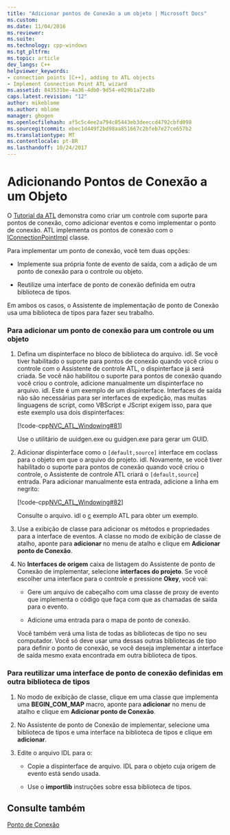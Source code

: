 ```yaml
---
title: "Adicionar pontos de Conexão a um objeto | Microsoft Docs"
ms.custom: 
ms.date: 11/04/2016
ms.reviewer: 
ms.suite: 
ms.technology: cpp-windows
ms.tgt_pltfrm: 
ms.topic: article
dev_langs: C++
helpviewer_keywords:
- connection points [C++], adding to ATL objects
- Implement Connection Point ATL wizard
ms.assetid: 843531be-4a36-4db0-9d54-e029b1a72a8b
caps.latest.revision: "12"
author: mikeblome
ms.author: mblome
manager: ghogen
ms.openlocfilehash: af5c5c4ee2a794c05443eb3deeccd4792cbfd098
ms.sourcegitcommit: ebec1d449f2bd98aa851667c2bfeb7e27ce657b2
ms.translationtype: MT
ms.contentlocale: pt-BR
ms.lasthandoff: 10/24/2017
---
```

# <a name="adding-connection-points-to-an-object"></a>Adicionando Pontos de Conexão a um Objeto
O [Tutorial da ATL](../atl/active-template-library-atl-tutorial.md) demonstra como criar um controle com suporte para pontos de conexão, como adicionar eventos e como implementar o ponto de conexão. ATL implementa os pontos de conexão com o [IConnectionPointImpl](../atl/reference/iconnectionpointimpl-class.md) classe.  
  
 Para implementar um ponto de conexão, você tem duas opções:  
  
-   Implemente sua própria fonte de evento de saída, com a adição de um ponto de conexão para o controle ou objeto.  
  
-   Reutilize uma interface de ponto de conexão definida em outra biblioteca de tipos.  
  
 Em ambos os casos, o Assistente de implementação de ponto de Conexão usa uma biblioteca de tipos para fazer seu trabalho.  
  
### <a name="to-add-a-connection-point-to-a-control-or-object"></a>Para adicionar um ponto de conexão para um controle ou um objeto  
  
1.  Defina um dispinterface no bloco de biblioteca do arquivo. idl. Se você tiver habilitado o suporte para pontos de conexão quando você criou o controle com o Assistente de controle ATL, o dispinterface já será criada. Se você não habilitou o suporte para pontos de conexão quando você criou o controle, adicione manualmente um dispinterface no arquivo. idl. Este é um exemplo de um dispinterface. Interfaces de saída não são necessárias para ser interfaces de expedição, mas muitas linguagens de script, como VBScript e JScript exigem isso, para que este exemplo usa dois dispinterfaces:  
  
     [!code-cpp[NVC_ATL_Windowing#81](../atl/codesnippet/cpp/adding-connection-points-to-an-object_1.idl)]  
  
     Use o utilitário de uuidgen.exe ou guidgen.exe para gerar um GUID.  
  
2.  Adicionar dispinterface como o `[default,source]` interface em coclass para o objeto em que o arquivo do projeto. idl. Novamente, se você tiver habilitado o suporte para pontos de conexão quando você criou o controle, o Assistente de controle ATL criará o `[default,source`] entrada. Para adicionar manualmente esta entrada, adicione a linha em negrito:  
  
     [!code-cpp[NVC_ATL_Windowing#82](../atl/codesnippet/cpp/adding-connection-points-to-an-object_2.idl)]  
  
     Consulte o arquivo. idl o [c](../visual-cpp-samples.md) exemplo ATL para obter um exemplo.  
  
3.  Use a exibição de classe para adicionar os métodos e propriedades para a interface de eventos. A classe no modo de exibição de classe de atalho, aponte para **adicionar** no menu de atalho e clique em **Adicionar ponto de Conexão**.  
  
4.  No **Interfaces de origem** caixa de listagem do Assistente de ponto de Conexão de implementar, selecione **interfaces do projeto**. Se você escolher uma interface para o controle e pressione **Okey**, você vai:  
  
    -   Gere um arquivo de cabeçalho com uma classe de proxy de evento que implementa o código que faça com que as chamadas de saída para o evento.  
  
    -   Adicione uma entrada para o mapa de ponto de conexão.  
  
     Você também verá uma lista de todas as bibliotecas de tipo no seu computador. Você só deve usar uma dessas outras bibliotecas de tipo para definir o ponto de conexão, se você deseja implementar a interface de saída mesmo exata encontrada em outra biblioteca de tipos.  
  
### <a name="to-reuse-a-connection-point-interface-defined-in-another-type-library"></a>Para reutilizar uma interface de ponto de conexão definidas em outra biblioteca de tipos  
  
1.  No modo de exibição de classe, clique em uma classe que implementa uma **BEGIN_COM_MAP** macro, aponte para **adicionar** no menu de atalho e clique em **Adicionar ponto de Conexão**.  
  
2.  No Assistente de ponto de Conexão de implementar, selecione uma biblioteca de tipos e uma interface na biblioteca de tipos e clique em **adicionar**.  
  
3.  Edite o arquivo IDL para o:  
  
    -   Copie a dispinterface de arquivo. IDL para o objeto cuja origem de evento está sendo usada.  
  
    -   Use o **importlib** instruções sobre essa biblioteca de tipos.  
  
## <a name="see-also"></a>Consulte também  
 [Ponto de Conexão](../atl/atl-connection-points.md)

